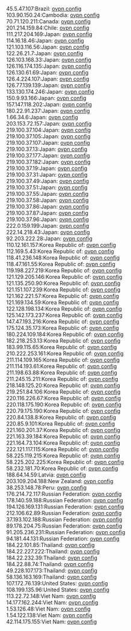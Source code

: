 45.5.47.107:Brazil: [ovpn config](vpn/45_5_47_107.ovpn)  
103.90.150.24:Cambodia: [ovpn config](vpn/103_90_150_24.ovpn)  
70.71.120.211:Canada: [ovpn config](vpn/70_71_120_211.ovpn)  
201.214.159.84:Chile: [ovpn config](vpn/201_214_159_84.ovpn)  
111.217.204.169:Japan: [ovpn config](vpn/111_217_204_169.ovpn)  
114.16.18.46:Japan: [ovpn config](vpn/114_16_18_46.ovpn)  
121.103.116.56:Japan: [ovpn config](vpn/121_103_116_56.ovpn)  
122.26.21.7:Japan: [ovpn config](vpn/122_26_21_7.ovpn)  
126.103.168.33:Japan: [ovpn config](vpn/126_103_168_33.ovpn)  
126.116.174.135:Japan: [ovpn config](vpn/126_116_174_135.ovpn)  
126.130.61.69:Japan: [ovpn config](vpn/126_130_61_69.ovpn)  
126.4.224.107:Japan: [ovpn config](vpn/126_4_224_107.ovpn)  
126.77.139.139:Japan: [ovpn config](vpn/126_77_139_139.ovpn)  
133.130.174.246:Japan: [ovpn config](vpn/133_130_174_246.ovpn)  
150.9.93.166:Japan: [ovpn config](vpn/150_9_93_166.ovpn)  
157.147.118.202:Japan: [ovpn config](vpn/157_147_118_202.ovpn)  
180.22.91.237:Japan: [ovpn config](vpn/180_22_91_237.ovpn)  
1.66.34.6:Japan: [ovpn config](vpn/1_66_34_6.ovpn)  
203.153.72.157:Japan: [ovpn config](vpn/203_153_72_157.ovpn)  
219.100.37.104:Japan: [ovpn config](vpn/219_100_37_104.ovpn)  
219.100.37.105:Japan: [ovpn config](vpn/219_100_37_105.ovpn)  
219.100.37.107:Japan: [ovpn config](vpn/219_100_37_107.ovpn)  
219.100.37.13:Japan: [ovpn config](vpn/219_100_37_13.ovpn)  
219.100.37.177:Japan: [ovpn config](vpn/219_100_37_177.ovpn)  
219.100.37.182:Japan: [ovpn config](vpn/219_100_37_182.ovpn)  
219.100.37.19:Japan: [ovpn config](vpn/219_100_37_19.ovpn)  
219.100.37.31:Japan: [ovpn config](vpn/219_100_37_31.ovpn)  
219.100.37.49:Japan: [ovpn config](vpn/219_100_37_49.ovpn)  
219.100.37.51:Japan: [ovpn config](vpn/219_100_37_51.ovpn)  
219.100.37.55:Japan: [ovpn config](vpn/219_100_37_55.ovpn)  
219.100.37.58:Japan: [ovpn config](vpn/219_100_37_58.ovpn)  
219.100.37.86:Japan: [ovpn config](vpn/219_100_37_86.ovpn)  
219.100.37.87:Japan: [ovpn config](vpn/219_100_37_87.ovpn)  
219.100.37.96:Japan: [ovpn config](vpn/219_100_37_96.ovpn)  
222.0.159.199:Japan: [ovpn config](vpn/222_0_159_199.ovpn)  
222.14.218.43:Japan: [ovpn config](vpn/222_14_218_43.ovpn)  
92.203.222.28:Japan: [ovpn config](vpn/92_203_222_28.ovpn)  
110.12.161.157:Korea Republic of: [ovpn config](vpn/110_12_161_157.ovpn)  
112.169.5.43:Korea Republic of: [ovpn config](vpn/112_169_5_43.ovpn)  
118.41.236.148:Korea Republic of: [ovpn config](vpn/118_41_236_148.ovpn)  
118.47.161.55:Korea Republic of: [ovpn config](vpn/118_47_161_55.ovpn)  
119.198.227.219:Korea Republic of: [ovpn config](vpn/119_198_227_219.ovpn)  
121.129.205.146:Korea Republic of: [ovpn config](vpn/121_129_205_146.ovpn)  
121.135.250.90:Korea Republic of: [ovpn config](vpn/121_135_250_90.ovpn)  
121.151.107.239:Korea Republic of: [ovpn config](vpn/121_151_107_239.ovpn)  
121.162.221.57:Korea Republic of: [ovpn config](vpn/121_162_221_57.ovpn)  
121.169.134.59:Korea Republic of: [ovpn config](vpn/121_169_134_59.ovpn)  
122.128.198.134:Korea Republic of: [ovpn config](vpn/122_128_198_134.ovpn)  
125.142.173.237:Korea Republic of: [ovpn config](vpn/125_142_173_237.ovpn)  
147.47.193.216:Korea Republic of: [ovpn config](vpn/147_47_193_216.ovpn)  
175.124.35.173:Korea Republic of: [ovpn config](vpn/175_124_35_173.ovpn)  
180.224.109.184:Korea Republic of: [ovpn config](vpn/180_224_109_184.ovpn)  
182.218.253.13:Korea Republic of: [ovpn config](vpn/182_218_253_13.ovpn)  
183.99.115.65:Korea Republic of: [ovpn config](vpn/183_99_115_65.ovpn)  
210.222.253.161:Korea Republic of: [ovpn config](vpn/210_222_253_161.ovpn)  
211.114.109.165:Korea Republic of: [ovpn config](vpn/211_114_109_165.ovpn)  
211.114.193.61:Korea Republic of: [ovpn config](vpn/211_114_193_61.ovpn)  
211.198.63.88:Korea Republic of: [ovpn config](vpn/211_198_63_88.ovpn)  
211.245.15.211:Korea Republic of: [ovpn config](vpn/211_245_15_211.ovpn)  
218.148.125.20:Korea Republic of: [ovpn config](vpn/218_148_125_20.ovpn)  
219.251.84.106:Korea Republic of: [ovpn config](vpn/219_251_84_106.ovpn)  
220.116.226.67:Korea Republic of: [ovpn config](vpn/220_116_226_67.ovpn)  
220.118.175.190:Korea Republic of: [ovpn config](vpn/220_118_175_190.ovpn)  
220.79.175.190:Korea Republic of: [ovpn config](vpn/220_79_175_190.ovpn)  
220.84.138.8:Korea Republic of: [ovpn config](vpn/220_84_138_8.ovpn)  
220.85.9.101:Korea Republic of: [ovpn config](vpn/220_85_9_101.ovpn)  
221.160.201.37:Korea Republic of: [ovpn config](vpn/221_160_201_37.ovpn)  
221.163.39.184:Korea Republic of: [ovpn config](vpn/221_163_39_184.ovpn)  
221.164.73.104:Korea Republic of: [ovpn config](vpn/221_164_73_104.ovpn)  
222.121.117.115:Korea Republic of: [ovpn config](vpn/222_121_117_115.ovpn)  
58.225.119.215:Korea Republic of: [ovpn config](vpn/58_225_119_215.ovpn)  
58.225.202.225:Korea Republic of: [ovpn config](vpn/58_225_202_225.ovpn)  
58.232.181.70:Korea Republic of: [ovpn config](vpn/58_232_181_70.ovpn)  
188.64.14.59:Latvia: [ovpn config](vpn/188_64_14_59.ovpn)  
203.109.204.188:New Zealand: [ovpn config](vpn/203_109_204_188.ovpn)  
38.253.148.78:Peru: [ovpn config](vpn/38_253_148_78.ovpn)  
176.214.72.117:Russian Federation: [ovpn config](vpn/176_214_72_117.ovpn)  
178.140.59.188:Russian Federation: [ovpn config](vpn/178_140_59_188.ovpn)  
194.126.169.131:Russian Federation: [ovpn config](vpn/194_126_169_131.ovpn)  
212.106.62.89:Russian Federation: [ovpn config](vpn/212_106_62_89.ovpn)  
37.193.102.188:Russian Federation: [ovpn config](vpn/37_193_102_188.ovpn)  
89.178.204.75:Russian Federation: [ovpn config](vpn/89_178_204_75.ovpn)  
91.205.236.231:Russian Federation: [ovpn config](vpn/91_205_236_231.ovpn)  
94.181.44.131:Russian Federation: [ovpn config](vpn/94_181_44_131.ovpn)  
184.22.101.85:Thailand: [ovpn config](vpn/184_22_101_85.ovpn)  
184.22.227.222:Thailand: [ovpn config](vpn/184_22_227_222.ovpn)  
184.22.232.39:Thailand: [ovpn config](vpn/184_22_232_39.ovpn)  
184.22.88.74:Thailand: [ovpn config](vpn/184_22_88_74.ovpn)  
49.228.107.173:Thailand: [ovpn config](vpn/49_228_107_173.ovpn)  
58.136.163.169:Thailand: [ovpn config](vpn/58_136_163_169.ovpn)  
107.172.76.139:United States: [ovpn config](vpn/107_172_76_139.ovpn)  
108.199.135.96:United States: [ovpn config](vpn/108_199_135_96.ovpn)  
113.22.72.148:Viet Nam: [ovpn config](vpn/113_22_72_148.ovpn)  
14.177.162.244:Viet Nam: [ovpn config](vpn/14_177_162_244.ovpn)  
1.53.126.48:Viet Nam: [ovpn config](vpn/1_53_126_48.ovpn)  
1.54.122.138:Viet Nam: [ovpn config](vpn/1_54_122_138.ovpn)  
42.114.175.155:Viet Nam: [ovpn config](vpn/42_114_175_155.ovpn)  

